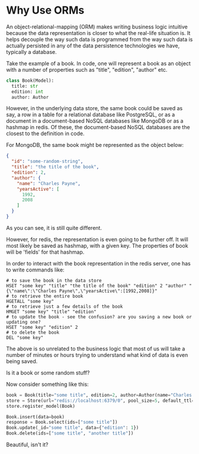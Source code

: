 # Why Use ORMs

An object-relational-mapping (ORM) makes writing business logic intuitive 
because the data representation is closer to what the real-life situation is. 
It helps decouple the way such data is programmed from the way such data is 
actually persisted in any of the data persistence technologies we have, 
typically a database.

Take the example of a book.
In code, one will represent a book as an object with a number of properties such as "title", "edition", "author" etc.

```python
class Book(Model):
  title: str
  edition: int
  author: Author
```

However, in the underlying data store, the same book could be saved as say,
a row in a table for a relational database like PostgreSQL,
or as a document in a document-based NoSQL databases like MongoDB 
or as a hashmap in redis.
Of these, the document-based NoSQL databases are the closest to the definition in code.

For MongoDB, the same book might be represented as the object below:

```json
{
  "id": "some-random-string",
  "title": "the title of the book",
  "edition": 2,
  "author": {
    "name": "Charles Payne",
    "yearsActive": [
      1992,
      2008
    ]
  }
}
```

As you can see, it is still quite different.

However, for redis, the representation is even going to be further off.
It will most likely be saved as hashmap, with a given key. 
The properties of book will be 'fields' for that hashmap.

In order to interact with the book representation in the redis server, 
one has to write commands like:

```shell
# to save the book in the data store
HSET "some key" "title" "the title of the book" "edition" 2 "author" "{\"name\":\"Charles Payne\",\"yearsActive\":[1992,2008]}"
# to retrieve the entire book
HGETALL "some key"
# to retrieve just a few details of the book
HMGET "some key" "title" "edition"
# to update the book - see the confusion? are you saving a new book or updating one?
HSET "some key" "edition" 2
# to delete the book
DEL "some key"
```

The above is so unrelated to the business logic that most of us 
will take a number of minutes or hours trying to understand what 
kind of data is even being saved. 

Is it a book or some random stuff?

Now consider something like this:

```python
book = Book(title="some title", edition=2, author=Author(name="Charles Payne", years_active=(1992, 2008)))
store = Store(url="redis://localhost:6379/0", pool_size=5, default_ttl=3000, timeout=1)
store.register_model(Book)

Book.insert(data=book)
response = Book.select(ids=["some title"])
Book.update(_id="some title", data={"edition": 1})
Book.delete(ids=["some title", "another title"])
```

Beautiful, isn't it?
